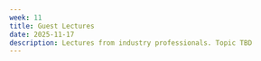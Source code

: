 ```yaml
---
week: 11
title: Guest Lectures
date: 2025-11-17
description: Lectures from industry professionals. Topic TBD
---
```

